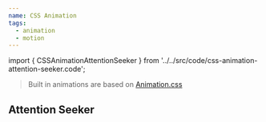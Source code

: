 ```yaml
---
name: CSS Animation
tags:
  - animation
  - motion
---
```


<!-- CODE IMPORTS -->

<!-- prettier-ignore -->
import { CSSAnimationAttentionSeeker } from '../../src/code/css-animation-attention-seeker.code';

<!-- END CODE IMPORTS -->

<DocHeader props={props}/>

> Built in animations are based on [Animation.css](https://animate.style/)

## Attention Seeker

<ThemeWrapper>
  <CSSAnimationAttentionSeeker />
</ThemeWrapper>
